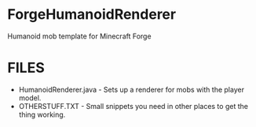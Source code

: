 # ForgeHumanoidRenderer
Humanoid mob template for Minecraft Forge

# FILES

- HumanoidRenderer.java - Sets up a renderer for mobs with the player model.
- OTHERSTUFF.TXT - Small snippets you need in other places to get the thing working.
